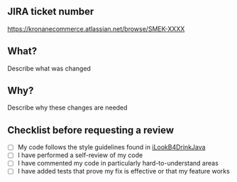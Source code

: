 ## JIRA ticket number
https://kronanecommerce.atlassian.net/browse/SMEK-XXXX

## What? 
Describe what was changed

## Why?
Describe why these changes are needed

## Checklist before requesting a review
- [ ] My code follows the style guidelines found in [iLookB4DrinkJava](https://github.com/oriola-corporation/iLookB4DrinkJava)
- [ ] I have performed a self-review of my code
- [ ] I have commented my code in particularly hard-to-understand areas
- [ ] I have added tests that prove my fix is effective or that my feature works
